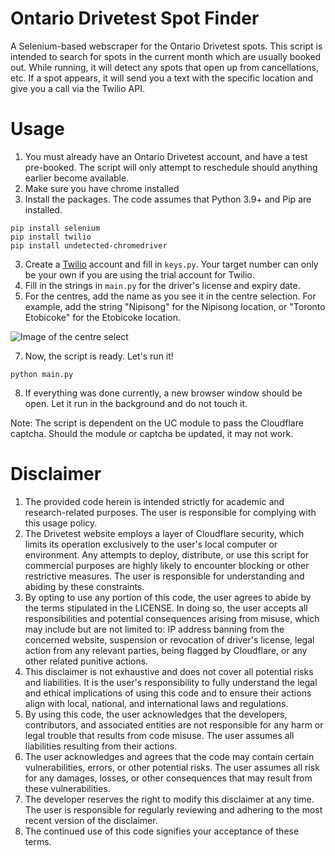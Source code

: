 # Ontario Drivetest Spot Finder
A Selenium-based webscraper for the Ontario Drivetest spots.
This script is intended to search for spots in the current month which are usually booked out. While running, it will detect any spots that open up from cancellations, etc.
If a spot appears, it will send you a text with the specific location and give you a call via the Twilio API.

# Usage
1. You must already have an Ontario Drivetest account, and have a test pre-booked. The script will only attempt to reschedule should anything earlier become available.
2. Make sure you have chrome installed
3. Install the packages. The code assumes that Python 3.9+ and Pip are installed.
```
pip install selenium
pip install twilio
pip install undetected-chromedriver
```
3. Create a [Twilio](https://www.twilio.com/try-twilio) account and fill in ```keys.py```. Your target number can only be your own if you are using the trial account for Twilio.
4. Fill in the strings in ```main.py``` for the driver's license and expiry date.
5. For the centres, add the name as you see it in the centre selection.
For example, add the string "Nipisong" for the Nipisong location, or "Toronto Etobicoke" for the Etobicoke location.

![Image of the centre select](https://i.ibb.co/TL2kJdW/Screen-Shot-2023-07-10-at-12-19-22-AM.png "Location Select List")

7. Now, the script is ready. Let's run it!
```
python main.py
```
8. If everything was done currently, a new browser window should be open. Let it run in the background and do not touch it.

Note: The script is dependent on the UC module to pass the Cloudflare captcha. Should the module or captcha be updated, it may not work. 

# Disclaimer
1. The provided code herein is intended strictly for academic and research-related purposes. The user is responsible for complying with this usage policy.
2. The Drivetest website employs a layer of Cloudflare security, which limits its operation exclusively to the user's local computer or environment. Any attempts to deploy, distribute, or use this script for commercial purposes are highly likely to encounter blocking or other restrictive measures. The user is responsible for understanding and abiding by these constraints.
3. By opting to use any portion of this code, the user agrees to abide by the terms stipulated in the LICENSE. In doing so, the user accepts all responsibilities and potential consequences arising from misuse, which may include but are not limited to: IP address banning from the concerned website, suspension or revocation of driver's license, legal action from any relevant parties, being flagged by Cloudflare, or any other related punitive actions.
4. This disclaimer is not exhaustive and does not cover all potential risks and liabilities. It is the user's responsibility to fully understand the legal and ethical implications of using this code and to ensure their actions align with local, national, and international laws and regulations.
5. By using this code, the user acknowledges that the developers, contributors, and associated entities are not responsible for any harm or legal trouble that results from code misuse. The user assumes all liabilities resulting from their actions.
6. The user acknowledges and agrees that the code may contain certain vulnerabilities, errors, or other potential risks. The user assumes all risk for any damages, losses, or other consequences that may result from these vulnerabilities.
7. The developer reserves the right to modify this disclaimer at any time. The user is responsible for regularly reviewing and adhering to the most recent version of the disclaimer.
8. The continued use of this code signifies your acceptance of these terms.
